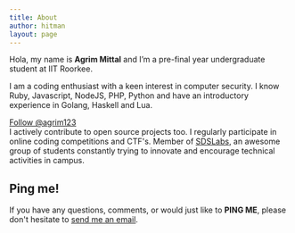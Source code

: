 ```yaml
---
title: About
author: hitman
layout: page
---
```


Hola, my name is __Agrim Mittal__ and I’m a pre-final year undergraduate student at IIT Roorkee.

I am a coding enthusiast with a keen interest in computer security.
I know Ruby, Javascript, NodeJS, PHP, Python and have an introductory experience in Golang, Haskell and Lua.

<a class="github-button" href="https://github.com/agrim123" aria-label="Follow @agrim123 on GitHub">Follow @agrim123</a>  
I actively contribute to open source projects too.
I regularly participate in online coding competitions and CTF's.
Member of [SDSLabs](https://github.com/sdslabs), an awesome group of students constantly trying to innovate and encourage technical activities in campus.

## Ping me!

If you have any questions, comments, or would just like to __PING ME__, please don't hesitate to [send me an email](mailto:agrimmittal97@gmail.com).

